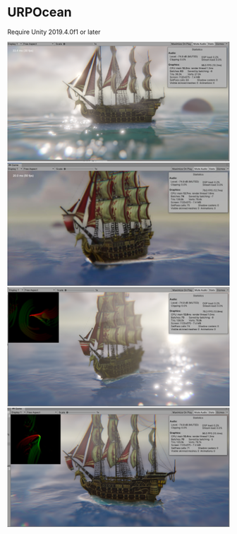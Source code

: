 # URPOcean

Require Unity 2019.4.0f1 or later

![](./Image/URPOcean.png)
![](./Image/URPOcean1.png)
![](./Image/URPOcean2.png)
![](./Image/URPOcean3.png)
